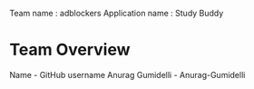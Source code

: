 Team name : adblockers
Application name : Study Buddy

# Team Overview
Name   -    GitHub username
Anurag Gumidelli - Anurag-Gumidelli


